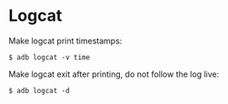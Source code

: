 Logcat
======

Make logcat print timestamps:

    $ adb logcat -v time

Make logcat exit after printing, do not follow the log live:

    $ adb logcat -d
